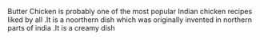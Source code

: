 Butter Chicken is probably one of the most popular Indian chicken recipes liked by all .It is a noorthern dish which was originally invented in northern parts of india .It is a creamy dish
